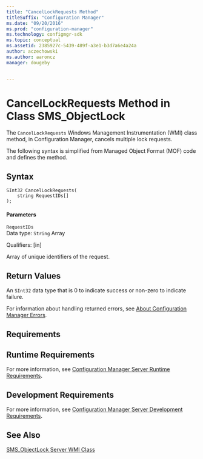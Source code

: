 ```yaml
---
title: "CancelLockRequests Method"
titleSuffix: "Configuration Manager"
ms.date: "09/20/2016"
ms.prod: "configuration-manager"
ms.technology: configmgr-sdk
ms.topic: conceptual
ms.assetid: 2385927c-5439-489f-a3e1-b3d7a6e4a24a
author: aczechowski
ms.author: aaroncz
manager: dougeby


---
```

# CancelLockRequests Method in Class SMS_ObjectLock
The `CancelLockRequests` Windows Management Instrumentation (WMI) class method, in Configuration Manager, cancels multiple lock requests.  

 The following syntax is simplified from Managed Object Format (MOF) code and defines the method.  

## Syntax  

```  
SInt32 CancelLockRequests(  
    string RequestIDs[]   
);  
```  

#### Parameters  
 `RequestIDs`  
 Data type: `String`  Array  

 Qualifiers: [in]  

 Array of unique identifiers of the request.  

## Return Values  
 An `SInt32` data type that is 0 to indicate success or non-zero to indicate failure.  

 For information about handling returned errors, see [About Configuration Manager Errors](../../../develop/core/understand/about-configuration-manager-errors.md).  

## Requirements  

## Runtime Requirements  
 For more information, see [Configuration Manager Server Runtime Requirements](../../../develop/core/reqs/server-runtime-requirements.md).  

## Development Requirements  
 For more information, see [Configuration Manager Server Development Requirements](../../../develop/core/reqs/server-development-requirements.md).  

## See Also  
 [SMS_ObjectLock Server WMI Class](../../../develop/reference/misc/sms_objectlock-server-wmi-class.md)
